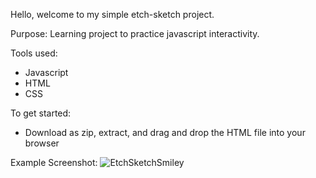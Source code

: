 Hello, welcome to my simple etch-sketch project.

Purpose: Learning project to practice javascript interactivity.

Tools used: 
- Javascript
- HTML
- CSS

To get started:
- Download as zip, extract, and drag and drop the HTML file into your browser

Example Screenshot:
![EtchSketchSmiley](https://github.com/user-attachments/assets/6e3198be-5a2b-40e4-be74-59abcc5e1f76)
